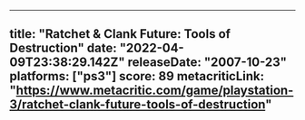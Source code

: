 
---
title: "Ratchet & Clank Future: Tools of Destruction"
date: "2022-04-09T23:38:29.142Z"
releaseDate: "2007-10-23"
platforms: ["ps3"]
score: 89
metacriticLink: "https://www.metacritic.com/game/playstation-3/ratchet-clank-future-tools-of-destruction"
---
